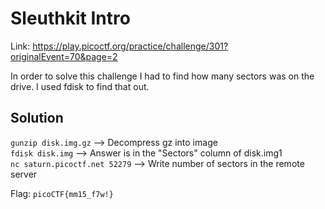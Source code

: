 # Sleuthkit Intro

Link: https://play.picoctf.org/practice/challenge/301?originalEvent=70&page=2

In order to solve this challenge I had to find how many sectors was on the drive. I used fdisk to find that out.

## Solution

`gunzip disk.img.gz` --> Decompress gz into image <br>
`fdisk disk.img` --> Answer is in the "Sectors" column of disk.img1 <br>
`nc saturn.picoctf.net 52279` --> Write number of sectors in the remote server <br>

Flag: `picoCTF{mm15_f7w!}`
